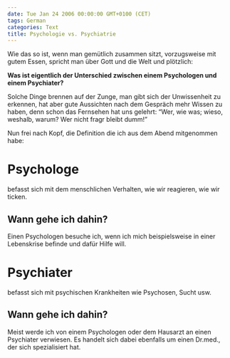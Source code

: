 ```yaml
---
date: Tue Jan 24 2006 00:00:00 GMT+0100 (CET)
tags: German
categories: Text
title: Psychologie vs. Psychiatrie
---
```



Wie das so ist, wenn man gemütlich zusammen sitzt, vorzugsweise mit
gutem Essen, spricht man über Gott und die Welt und plötzlich:

**Was ist eigentlich der Unterschied zwischen einem Psychologen und
einem Psychiater?**

Solche Dinge brennen auf der Zunge, man gibt sich der Unwissenheit zu
erkennen, hat aber gute Aussichten nach dem Gespräch mehr Wissen zu
haben, denn schon das Fernsehen hat uns gelehrt: “Wer, wie was; wieso,
weshalb, warum? Wer nicht fragr bleibt dumm!”

Nun frei nach Kopf, die Definition die ich aus dem Abend mitgenommen
habe:

Psychologe
==========

befasst sich mit dem menschlichen Verhalten, wie wir reagieren, wie wir
ticken.

Wann gehe ich dahin?
--------------------

Einen Psychologen besuche ich, wenn ich mich beispielsweise in einer
Lebenskrise befinde und dafür Hilfe will.

Psychiater
==========

befasst sich mit psychischen Krankheiten wie Psychosen, Sucht usw.

Wann gehe ich dahin?
--------------------

Meist werde ich von einem Psychologen oder dem Hausarzt an einen
Psychiater verwiesen. Es handelt sich dabei ebenfalls um einen Dr.med.,
der sich spezialisiert hat.

